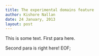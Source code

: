 ```yaml
---
title: The experimental domains feature
author: Kishore Nallan
date: 24 January, 2013
layout: post
---
```


This is some text. First para here.

Second para is right here! EOF;
